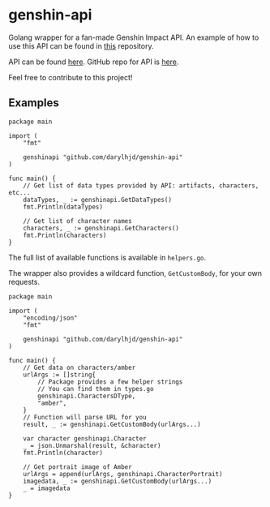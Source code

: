 # genshin-api

Golang wrapper for a fan-made Genshin Impact API. An example of how to use this API can be found in [this](https://github.com/darylhjd/go-genshin-impact-tele-bot) repository.

API can be found [here](https://api.genshin.dev/). GitHub repo for API is [here](https://github.com/genshindev/api).

Feel free to contribute to this project! 

## Examples

```golang
package main

import (
	"fmt"
	
	genshinapi "github.com/darylhjd/genshin-api"
)

func main() {
	// Get list of data types provided by API: artifacts, characters, etc...
	dataTypes, _ := genshinapi.GetDataTypes()
	fmt.Println(dataTypes)

	// Get list of character names
	characters, _ := genshinapi.GetCharacters()
	fmt.Println(characters)
}
```

The full list of available functions is available in `helpers.go`.

The wrapper also provides a wildcard function, `GetCustomBody`, for your own requests.

```golang
package main

import (
	"encoding/json"
	"fmt"
	
	genshinapi "github.com/darylhjd/genshin-api"
)

func main() {
	// Get data on characters/amber
	urlArgs := []string{
		// Package provides a few helper strings
		// You can find them in types.go
		genshinapi.CharactersDType, 
		"amber",
	}
	// Function will parse URL for you
	result, _ := genshinapi.GetCustomBody(urlArgs...)

	var character genshinapi.Character
	_ = json.Unmarshal(result, &character)
	fmt.Println(character)
	
	// Get portrait image of Amber
	urlArgs = append(urlArgs, genshinapi.CharacterPortrait)
	imagedata, _ := genshinapi.GetCustomBody(urlArgs...)
	_ = imagedata
}
```

